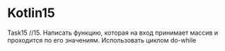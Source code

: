 # Kotlin15
Task15
//15. Написать функцию, которая на вход принимает массив и проходится по его значениям. Использовать циклом do-while
